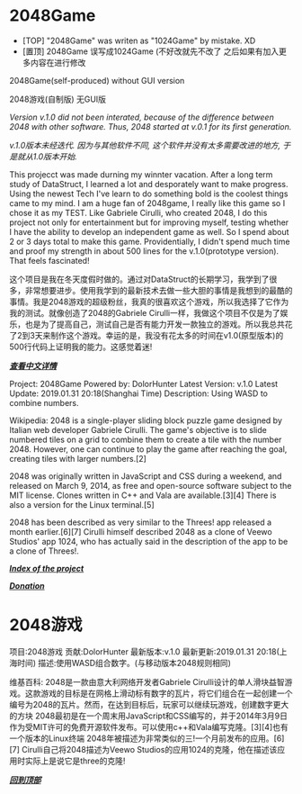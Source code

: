 # 2048Game

- [TOP] "2048Game" was writen as "1024Game" by mistake. XD
- [置顶] 2048Game 误写成1024Game (不好改就先不改了 之后如果有加入更多内容在进行修改

2048Game(self-produced) without GUI version

2048游戏(自制版) 无GUI版

*Version v.1.0 did not been interated, because of the difference between 2048 with other software. Thus, 2048 started at v.0.1 for its first generation.*

*v.1.0版本未经迭代. 因为与其他软件不同, 这个软件并没有太多需要改进的地方, 于是就从1.0版本开始.*

This projecct was made durning my winnter vacation. After a long term study of DataStruct, I learned a lot and desporately want to make progress. Using the newest Tech I've learn to do something bold is the coolest things came to my mind. I am a huge fan of 2048game, I really like this game so I chose it as my TEST. Like Gabriele Cirulli, who created 2048, I do this project not only for entertainment but for improving myself, testing whether I have the ability to develop an independent game as well. So I spend about 2 or 3 days total to make this game. Providentially, I didn't spend much time and proof my strength in about 500 lines for the v.1.0(prototype version). That feels fascinated!

这个项目是我在冬天度假时做的。通过对DataStruct的长期学习，我学到了很多，非常想要进步。使用我学到的最新技术去做一些大胆的事情是我想到的最酷的事情。我是2048游戏的超级粉丝，我真的很喜欢这个游戏，所以我选择了它作为我的测试。就像创造了2048的Gabriele Cirulli一样，我做这个项目不仅是为了娱乐，也是为了提高自己，测试自己是否有能力开发一款独立的游戏。所以我总共花了2到3天来制作这个游戏。幸运的是，我没有花太多的时间在v1.0(原型版本)的500行代码上证明我的能力。这感觉着迷!

___[查看中文详情](#2048游戏)___

Project: 2048Game
Powered by: DolorHunter
Latest Version: v.1.0
Latest Update:	2019.01.31	20:18(Shanghai Time)
Description: Using WASD to combine numbers. 

Wikipedia:
2048 is a single-player sliding block puzzle game designed by Italian web developer Gabriele Cirulli. The game's objective is to slide numbered tiles on a grid to combine them to create a tile with the number 2048. However, one can continue to play the game after reaching the goal, creating tiles with larger numbers.[2]

2048 was originally written in JavaScript and CSS during a weekend, and released on March 9, 2014, as free and open-source software subject to the MIT license. Clones written in C++ and Vala are available.[3][4] There is also a version for the Linux terminal.[5]

2048 has been described as very similar to the Threes! app released a month earlier.[6][7] Cirulli himself described 2048 as a clone of Veewo Studios' app 1024, who has actually said in the description of the app to be a clone of Threes!.
              
___[Index of the project](https://github.com/DolorHunter/1024Game)___

___[Donation](https://www.paypal.me/dolor059)___

# 2048游戏

项目:2048游戏
贡献:DolorHunter
最新版本:v.1.0
最新更新:2019.01.31 20:18(上海时间)
描述:使用WASD组合数字。(与移动版本2048规则相同)

维基百科:
2048是一款由意大利网络开发者Gabriele Cirulli设计的单人滑块益智游戏。这款游戏的目标是在网格上滑动标有数字的瓦片，将它们组合在一起创建一个编号为2048的瓦片。然而，在达到目标后，玩家可以继续玩游戏，创建数字更大的方块
2048最初是在一个周末用JavaScript和CSS编写的，并于2014年3月9日作为受MIT许可的免费开源软件发布。可以使用c++和Vala编写克隆。[3][4]也有一个版本的Linux终端
2048年被描述为非常类似的三!一个月前发布的应用。[6][7] Cirulli自己将2048描述为Veewo Studios的应用1024的克隆，他在描述该应用时实际上是说它是three的克隆!

___[回到顶部](#2048Game)___
